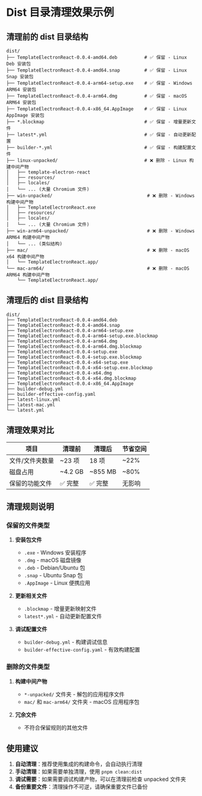 # Dist 目录清理效果示例

## 清理前的 dist 目录结构

```
dist/
├── TemplateElectronReact-0.0.4-amd64.deb          # ✅ 保留 - Linux Deb 安装包
├── TemplateElectronReact-0.0.4-amd64.snap         # ✅ 保留 - Linux Snap 安装包
├── TemplateElectronReact-0.0.4-arm64-setup.exe    # ✅ 保留 - Windows ARM64 安装包
├── TemplateElectronReact-0.0.4-arm64.dmg          # ✅ 保留 - macOS ARM64 安装包
├── TemplateElectronReact-0.0.4-x86_64.AppImage    # ✅ 保留 - Linux AppImage 安装包
├── *.blockmap                                     # ✅ 保留 - 增量更新文件
├── latest*.yml                                    # ✅ 保留 - 自动更新配置
├── builder-*.yml                                  # ✅ 保留 - 构建配置文件
├── linux-unpacked/                                # ❌ 删除 - Linux 构建中间产物
│   ├── template-electron-react
│   ├── resources/
│   ├── locales/
│   └── ... (大量 Chromium 文件)
├── win-unpacked/                                   # ❌ 删除 - Windows 构建中间产物
│   ├── TemplateElectronReact.exe
│   ├── resources/
│   ├── locales/
│   └── ... (大量 Chromium 文件)
├── win-arm64-unpacked/                             # ❌ 删除 - Windows ARM64 构建中间产物
│   └── ... (类似结构)
├── mac/                                            # ❌ 删除 - macOS x64 构建中间产物
│   └── TemplateElectronReact.app/
└── mac-arm64/                                      # ❌ 删除 - macOS ARM64 构建中间产物
    └── TemplateElectronReact.app/
```

## 清理后的 dist 目录结构

```
dist/
├── TemplateElectronReact-0.0.4-amd64.deb
├── TemplateElectronReact-0.0.4-amd64.snap
├── TemplateElectronReact-0.0.4-arm64-setup.exe
├── TemplateElectronReact-0.0.4-arm64-setup.exe.blockmap
├── TemplateElectronReact-0.0.4-arm64.dmg
├── TemplateElectronReact-0.0.4-arm64.dmg.blockmap
├── TemplateElectronReact-0.0.4-setup.exe
├── TemplateElectronReact-0.0.4-setup.exe.blockmap
├── TemplateElectronReact-0.0.4-x64-setup.exe
├── TemplateElectronReact-0.0.4-x64-setup.exe.blockmap
├── TemplateElectronReact-0.0.4-x64.dmg
├── TemplateElectronReact-0.0.4-x64.dmg.blockmap
├── TemplateElectronReact-0.0.4-x86_64.AppImage
├── builder-debug.yml
├── builder-effective-config.yaml
├── latest-linux.yml
├── latest-mac.yml
└── latest.yml
```

## 清理效果对比

| 项目            | 清理前  | 清理后  | 节省空间 |
| --------------- | ------- | ------- | -------- |
| 文件/文件夹数量 | ~23 项  | 18 项   | ~22%     |
| 磁盘占用        | ~4.2 GB | ~855 MB | ~80%     |
| 保留的功能文件  | ✅ 完整 | ✅ 完整 | 无影响   |

## 清理规则说明

### 保留的文件类型

1. **安装包文件**
   - `.exe` - Windows 安装程序
   - `.dmg` - macOS 磁盘镜像
   - `.deb` - Debian/Ubuntu 包
   - `.snap` - Ubuntu Snap 包
   - `.AppImage` - Linux 便携应用

2. **更新相关文件**
   - `.blockmap` - 增量更新映射文件
   - `latest*.yml` - 自动更新配置文件

3. **调试配置文件**
   - `builder-debug.yml` - 构建调试信息
   - `builder-effective-config.yaml` - 有效构建配置

### 删除的文件类型

1. **构建中间产物**
   - `*-unpacked/` 文件夹 - 解包的应用程序文件
   - `mac/` 和 `mac-arm64/` 文件夹 - macOS 应用程序包

2. **冗余文件**
   - 不符合保留规则的其他文件

## 使用建议

1. **自动清理**：推荐使用集成的构建命令，会自动执行清理
2. **手动清理**：如果需要单独清理，使用 `pnpm clean:dist`
3. **调试需要**：如果需要调试构建产物，可以在清理前检查 unpacked 文件夹
4. **备份重要文件**：清理操作不可逆，请确保重要文件已备份
